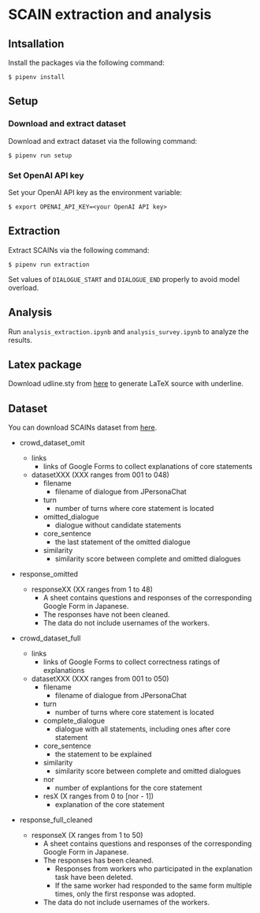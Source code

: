 # SCAIN extraction and analysis

## Intsallation
Install the packages via the following command: 
```shell
$ pipenv install
```

## Setup
### Download and extract dataset
Download and extract dataset via the following command: 
```shell
$ pipenv run setup
```

### Set OpenAI API key
Set your OpenAI API key as the environment variable: 
```shell
$ export OPENAI_API_KEY=<your OpenAI API key>
```

## Extraction
Extract SCAINs via the following command:
```shell
$ pipenv run extraction
```
Set values of `DIALOGUE_START` and `DIALOGUE_END` properly to avoid model overload.

## Analysis
Run `analysis_extraction.ipynb` and `analysis_survey.ipynb` to analyze the results.

## Latex package
Download udline.sty from [here](http://minamo.my.coocan.jp/tex/udline.html) to generate LaTeX source with underline.

## Dataset
You can download SCAINs dataset from [here](https://drive.google.com/drive/folders/176HNlHdMLuhIspDhOB0vd_nxCvR8jZJM?usp=sharing).

* crowd_dataset_omit
    * links
        * links of Google Forms to collect explanations of core statements
    * datasetXXX \(XXX ranges from 001 to 048\)
        * filename
            * filename of dialogue from JPersonaChat
        * turn
            * number of turns where core statement is located
        * omitted_dialogue
            * dialogue without candidate statements
        * core_sentence
            * the last statement of the omitted dialogue
        * similarity
            * similarity score between complete and omitted dialogues

* response_omitted
    * responseXX \(XX ranges from 1 to 48\)
        * A sheet contains questions and responses of the corresponding Google Form in Japanese.
        * The responses have not been cleaned.
        * The data do not include usernames of the workers.

* crowd_dataset_full
    * links
        * links of Google Forms to collect correctness ratings of explanations
    * datasetXXX \(XXX ranges from 001 to 050\)
        * filename
            * filename of dialogue from JPersonaChat
        * turn
            * number of turns where core statement is located
        * complete_dialogue
            * dialogue with all statements, including ones after core statement
        * core_sentence
            * the statement to be explained
        * similarity
            * similarity score between complete and omitted dialogues
        * nor
            * number of explantions for the core statement
        * resX \(X ranges from 0 to \[nor - 1\]\)
            * explanation of the core statement

* response_full_cleaned
    * responseX \(X ranges from 1 to 50\)
        * A sheet contains questions and responses of the corresponding Google Form in Japanese.
        * The responses has been cleaned.
            * Responses from workers who participated in the explanation task have been deleted.
            * If the same worker had responded to the same form multiple times, only the first response was adopted.
        * The data do not include usernames of the workers.